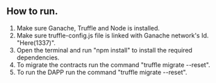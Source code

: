 ## How to run.

1) Make sure Ganache, Truffle and Node is installed.
2) Make sure truffle-config.js file is linked with Ganache network's Id. "Here(1337)".
3) Open the terminal and run "npm install" to install the required dependencies.
4) To migrate the contracts run the command "truffle migrate --reset".
5) To run the DAPP run the command "truffle migrate --reset".
